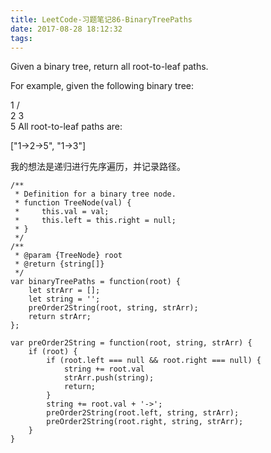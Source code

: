```yaml
---
title: LeetCode-习题笔记86-BinaryTreePaths
date: 2017-08-28 18:12:32
tags:
---
```



Given a binary tree, return all root-to-leaf paths.

For example, given the following binary tree:

   1
 /   \
2     3
 \
  5
All root-to-leaf paths are:

["1->2->5", "1->3"]

我的想法是递归进行先序遍历，并记录路径。


	/**
	 * Definition for a binary tree node.
	 * function TreeNode(val) {
	 *     this.val = val;
	 *     this.left = this.right = null;
	 * }
	 */
	/**
	 * @param {TreeNode} root
	 * @return {string[]}
	 */
	var binaryTreePaths = function(root) {
	    let strArr = [];
	    let string = '';
	    preOrder2String(root, string, strArr);
	    return strArr;
	};
	
	var preOrder2String = function(root, string, strArr) {
	    if (root) {
	        if (root.left === null && root.right === null) {
	            string += root.val
	            strArr.push(string);
	            return;
	        }
	        string += root.val + '->';
	        preOrder2String(root.left, string, strArr);
	        preOrder2String(root.right, string, strArr);
	    } 
	}